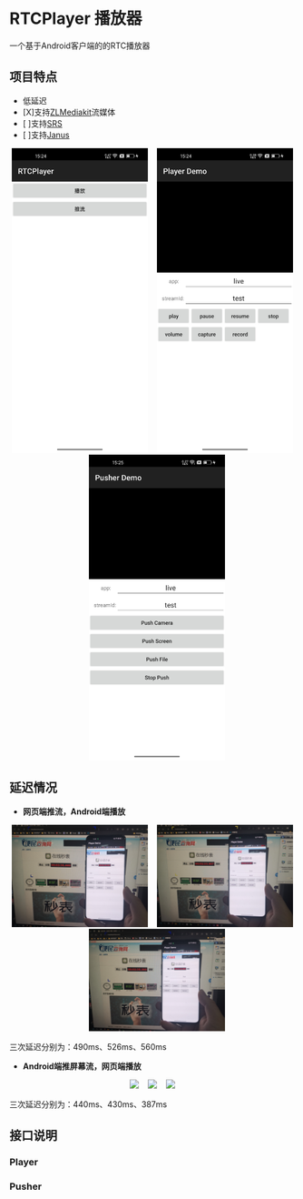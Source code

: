 # RTCPlayer 播放器

一个基于Android客户端的的RTC播放器


## 项目特点

- 低延迟
- [X]支持[ZLMediakit](https://github.com/ZLMediaKit/ZLMediaKit)流媒体
- [ ]支持[SRS](https://github.com/ossrs/srs)
- [ ]支持[Janus](https://github.com/meetecho/janus-gateway)


<center class="half">
    <img src="doc/home.jpg" width="240"/>&nbsp;&nbsp;&nbsp;
    <img src="doc/player.jpg" width="240"/>&nbsp;&nbsp;&nbsp;
    <img src="doc/pusher.jpg" width="240"/>
</center>

## 延迟情况

- **网页端推流，Android端播放**

<center class="half">
    <img src="doc/delay_play1.jpg" width="240"/>&nbsp;&nbsp;&nbsp;
    <img src="doc/delay_play2.jpg" width="240"/>&nbsp;&nbsp;&nbsp;
    <img src="doc/delay_play3.jpg" width="240"/>
</center>

三次延迟分别为：490ms、526ms、560ms


- **Android端推屏幕流，网页端播放**

<center class="half">
    <img src="doc/delay_push1.jpg" width="240"/>&nbsp;&nbsp;&nbsp;
    <img src="doc/delay_push2.jpg" width="240"/>&nbsp;&nbsp;&nbsp;
    <img src="doc/delay_push3.jpg" width="240"/>
</center>

三次延迟分别为：440ms、430ms、387ms


## 接口说明

### Player

### Pusher